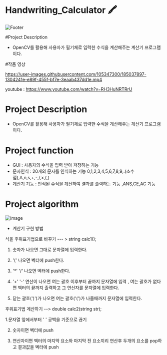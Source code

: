 # Handwriting_Calculator 🖍
![Footer](https://capsule-render.vercel.app/api?type=waving&color=auto&height=200&section=footer)

#Project Description
- OpenCV를 활용해 사용자가 필기체로 입력한 수식을 계산해주는 계산기 프로그램이다.

#작품 영상



https://user-images.githubusercontent.com/105347300/185037897-1304241e-e89f-455f-bf7e-3eaab437dd1e.mp4



youtube :  https://www.youtube.com/watch?v=RH3HuNRTRrU

# Project Description
- OpenCV를 활용해 사용자가 필기체로 입력한 수식을 계산해주는 계산기 프로그램이다.

# Project function
- GUI : 사용자의 수식을 입력 받아 저장하는 기능
- 문자인식 : 20개의 문자를 인식하는 기능
  0,1,2,3,4,5,6,7,8,9,.(소수점),A,n,s,+,-,/,x,(,)
- 계산기 기능 : 인식된 수식을 계산하여 결과를 출력하는 기능 ,ANS,CE,AC 기능

# Project algorithm
![image](https://user-images.githubusercontent.com/105347300/185038520-ed0d36f8-6631-4ec4-b6e5-09933acd10f1.png)

- 계산기 구현 방법

식을 후위표기법으로 바꾸기 --- > string calc1();

1. 숫자가 나오면 그대로 문자열에 입력한다.

2. '(' 나오면 벡터에 push한다.

3. '*' '/' 나오면 벡터에 push한다.

4. '+' '-' 연산이 나오면 여는 괄호 이후부터 끝까지 문자열에 입력 , 여는 괄호가 없다면 벡터의 끝까지 출력하고 그 연산자를 문자열에 입력한다.

5. 닫는 괄호(')')가 나오면 여는 괄호('(')가 나올때까지 문자열에 입력한다.



후위표기법 계산하기 --> double calc2(string str);


1.문자열 앞에서부터 ' ' 공백을 기준으로 끊기

2. 숫자이면 벡터에 push

3. 연산자이면 벡터의 마지막 요소와 마지막 전 요소끼리 연산후 두개의 요소를 pop하고 결과값을 벡터에 push

